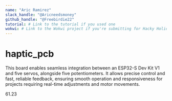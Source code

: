 ```yaml
---
name: "Aric Ramirez"
slack_handle: "@Aricneedsmoney"
github_handle: "@Freebirdie22"
tutorial: # Link to the tutorial if you used one
wokwi: # Link to the Wokwi project if you're submitting for Hacky Holidays
---
```


# haptic_pcb

<!-- Describe your board in 2-3 sentences. What are you making? What will it do? -->
This board enables seamless integration between an ESP32-S Dev Kit V1 and five servos, alongside five potentiometers. 
It allows precise control and fast, reliable feedback, ensuring smooth operation and responsiveness for projects requiring real-time
adjustments and motor movements.
<!-- How much is it going to cost? -->
61.23
<!-- Tell us a little bit about your design process. What were some challenges? What helped? ***Totally optional*** -->
